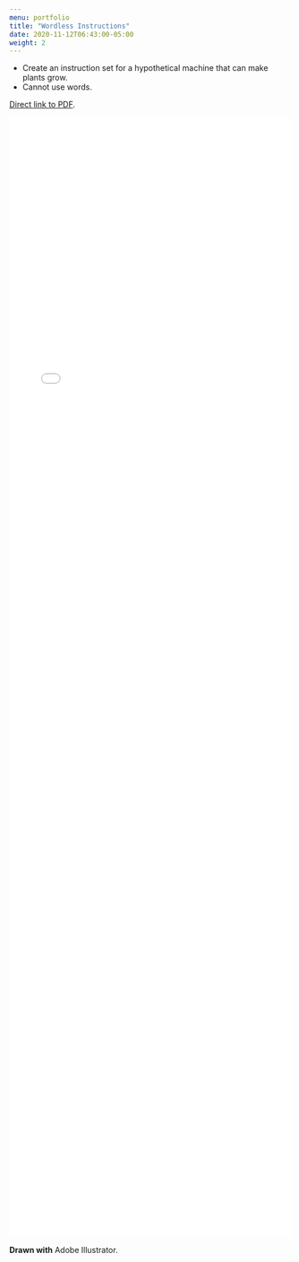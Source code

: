 ```yaml
---
menu: portfolio
title: "Wordless Instructions"
date: 2020-11-12T06:43:00-05:00
weight: 2
---
```


- Create an instruction set for a hypothetical machine that can make plants grow.
- Cannot use words.

[Direct link to PDF](/portfolio/wordlessinstructions.pdf).

<embed src="/portfolio/wordlessinstructions.pdf" type="application/pdf" width="100%" height="2000px" />

**Drawn with** Adobe Illustrator.